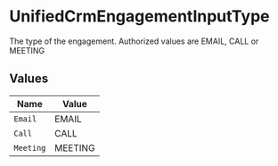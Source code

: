 # UnifiedCrmEngagementInputType

The type of the engagement. Authorized values are EMAIL, CALL or MEETING


## Values

| Name      | Value     |
| --------- | --------- |
| `Email`   | EMAIL     |
| `Call`    | CALL      |
| `Meeting` | MEETING   |
